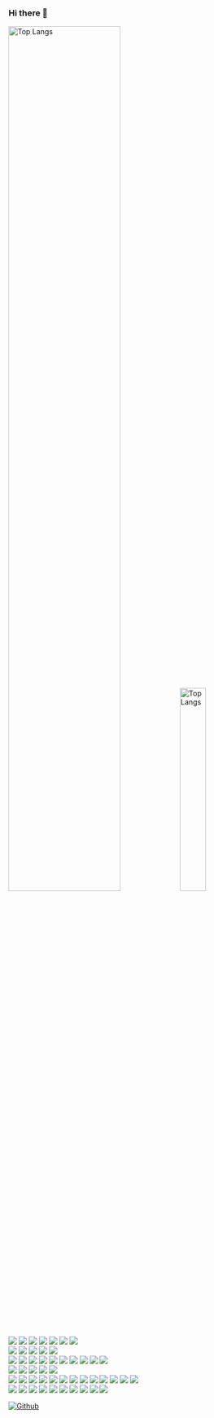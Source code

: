 ### Hi there 👋

<!--
**ganechi/ganechi** is a ✨ _special_ ✨ repository because its `README.md` (this file) appears on your GitHub profile.

Here are some ideas to get you started:

- 🔭 I’m currently working on ...
- 🌱 I’m currently learning ...
- 👯 I’m looking to collaborate on ...
- 🤔 I’m looking for help with ...
- 💬 Ask me about ...
- 📫 How to reach me: ...
- 😄 Pronouns: ...
- ⚡ Fun fact: ...
-->

<div>
<img alt="Top Langs" width="66%" src="http://github-profile-summary-cards.vercel.app/api/cards/profile-details?username=ganechi&theme=github"/>
<img alt="Top Langs" width="32%" src="http://github-profile-summary-cards.vercel.app/api/cards/repos-per-language?username=ganechi&theme=github&exclude=Java"/>
</div>

<!-- 技術スタック -->
<div>
<img src="https://img.shields.io/badge/-Next.js-333.svg?logo=nextdotjs&style=flat">
<img src="https://img.shields.io/badge/-React-333.svg?logo=react&style=flat">
<img src="https://img.shields.io/badge/-MUI-333.svg?logo=mui&style=flat">
<img src="https://img.shields.io/badge/-Typescript-333.svg?logo=typescript&style=flat">
<img src="https://img.shields.io/badge/-Javascript-333.svg?logo=javascript&style=flat">
<img src="https://img.shields.io/badge/-HTML5-333.svg?logo=html5&style=flat">
<img src="https://img.shields.io/badge/-CSS3-333.svg?logo=css3&style=flat">
</div>
<div>
<img src="https://img.shields.io/badge/-FastAPI-333.svg?logo=fastapi&style=flat">
<img src="https://img.shields.io/badge/-Django-333.svg?logo=django&style=flat">
<img src="https://img.shields.io/badge/-Python-333.svg?logo=python&style=flat">
<img src="https://img.shields.io/badge/-Java-333.svg?logo=java&style=flat">
<img src="https://img.shields.io/badge/-PostgreSQL-333.svg?logo=postgresql&style=flat">
</div>
<div>
<img src="https://img.shields.io/badge/-AWS-333.svg?logo=amazonaws&style=flat">
<img src="https://img.shields.io/badge/-Amplify-333.svg?logo=awsamplify&style=flat">
<img src="https://img.shields.io/badge/-EC2-333.svg?logo=amazonec2&style=flat">
<img src="https://img.shields.io/badge/-ECS-333.svg?logo=amazonecs&style=flat">
<img src="https://img.shields.io/badge/-Lambda-333.svg?logo=awslambda&style=flat">
<img src="https://img.shields.io/badge/-GCP-333.svg?logo=googlecloud&style=flat">
<img src="https://img.shields.io/badge/-Firebase-333.svg?logo=firebase&style=flat">
<img src="https://img.shields.io/badge/-Docker-333.svg?logo=docker&style=flat">
<img src="https://img.shields.io/badge/-Linux-333.svg?logo=linux&style=flat">
<img src="https://img.shields.io/badge/-Ansible-333.svg?logo=ansible&style=flat">
</div>
<div>
<img src="https://img.shields.io/badge/-Elastic Stack-333.svg?logo=elasticstack&style=flat">
<img src="https://img.shields.io/badge/-Elasticsearch-333.svg?logo=elasticsearch&style=flat">
<img src="https://img.shields.io/badge/-Logstash-333.svg?logo=logstash&style=flat">
<img src="https://img.shields.io/badge/-Kibana-333.svg?logo=kibana&style=flat">
<img src="https://img.shields.io/badge/-Beats-333.svg?logo=beats&style=flat">
</div>
<div>
<img src="https://img.shields.io/badge/-Google Apps Script-333.svg?logo=googleappsscript&style=flat">
<img src="https://img.shields.io/badge/--333.svg?logo=googledrive&style=flat">
<img src="https://img.shields.io/badge/--333.svg?logo=googledocs&style=flat">
<img src="https://img.shields.io/badge/--333.svg?logo=googlesheets&style=flat">
<img src="https://img.shields.io/badge/--333.svg?logo=googleslides&style=flat">
<img src="https://img.shields.io/badge/--333.svg?logo=googleforms&style=flat">
<img src="https://img.shields.io/badge/--333.svg?logo=googlecalendar&style=flat">
<img src="https://img.shields.io/badge/--333.svg?logo=googlemeet&style=flat">
<img src="https://img.shields.io/badge/--333.svg?logo=googleclassroom&style=flat">
<img src="https://img.shields.io/badge/--333.svg?logo=googleanalytics&style=flat">
<img src="https://img.shields.io/badge/-GitHubActions-333.svg?logo=githubactions&style=flat">
<img src="https://img.shields.io/badge/-Pytest-333.svg?logo=pytest&style=flat">
<img src="https://img.shields.io/badge/-Selenium-333.svg?logo=selenium&style=flat">
</div>
<div>
<img src="https://img.shields.io/badge/-OpenAI-333.svg?logo=openai&style=flat">
<img src="https://img.shields.io/badge/-VSCode-333.svg?logo=visualstudiocode&style=flat">
<img src="https://img.shields.io/badge/-GitHub-333.svg?logo=github&style=flat">
<img src="https://img.shields.io/badge/-GitLab-333.svg?logo=gitlab&style=flat">
<img src="https://img.shields.io/badge/-Slack-333.svg?logo=slack&style=flat">
<img src="https://img.shields.io/badge/-LINE-333.svg?logo=line&style=flat">
<img src="https://img.shields.io/badge/-Markdown-333.svg?logo=markdown&style=flat">
<img src="https://img.shields.io/badge/-Mermaid-333.svg?logo=mermaid&style=flat">
<img src="https://img.shields.io/badge/-DBeaver-333.svg?logo=dbeaver&style=flat">
<img src="https://img.shields.io/badge/-Postman-333.svg?logo=postman&style=flat">
</div>

[![Github](https://img.shields.io/badge/--FFFFFF?style=social&logo=github&label=Follow%20ganechi)](https://github.com/ganechi)
